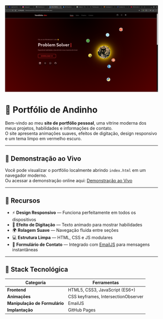 ![Captura de tela do portfólio](cp.png)

# 🌌 Portfólio de Andinho

Bem-vindo ao meu **site de portfólio pessoal**, uma vitrine moderna dos meus projetos, habilidades e informações de contato.  
O site apresenta animações suaves, efeitos de digitação, design responsivo e um tema limpo em vermelho escuro.

---

## 🔗 Demonstração ao Vivo
Você pode visualizar o portfólio localmente abrindo `index.html` em um navegador moderno.  
Ou acessar a demonstração online aqui: [Demonstração ao Vivo](https://saboo24.github.io/Sabo/)

---

## 🚀 Recursos

- ⚡ **Design Responsivo** — Funciona perfeitamente em todos os dispositivos  
- 🎨 **Efeito de Digitação** — Texto animado para mostrar habilidades  
- 🌍 **Rolagem Suave** — Navegação fluida entre seções  
- 💻 **Estrutura Limpa** — HTML, CSS e JS modulares  
- 📧 **Formulário de Contato** — Integrado com [EmailJS](https://www.emailjs.com/) para mensagens instantâneas  

---

## 🧠 Stack Tecnológica

| Categoria | Ferramentas |
|------------|-------------|
| **Frontend** | HTML5, CSS3, JavaScript (ES6+) |
| **Animações** | CSS keyframes, IntersectionObserver |
| **Manipulação de Formulário** | EmailJS |
| **Implantação** | GitHub Pages |
